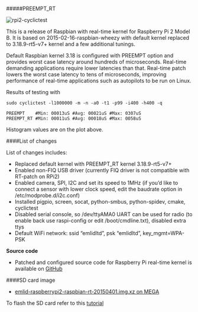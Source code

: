 #####PREEMPT_RT

![rpi2-cyclictest](Downloads/img/rpi2-cyclictest-plot.png)

This is a release of Raspbian with real-time kernel for Raspberry Pi 2 Model B. 
It is based on 2015-02-16-raspbian-wheezy with default kernel replaced to 3.18.9-rt5-v7+ kernel and a few additional tunings.

Default Raspbian kernel 3.18 is configured with PREEMPT option and provides worst case latency around hundreds of microseconds. Real-time demanding applications require lower latencies than that. Real-time patch lowers the worst case latency to tens of microseconds, improving performance of real-time applications such as autopilots to be run on Linux.

Results of testing with 

```
sudo cyclictest -l1000000 -m -n -a0 -t1 -p99 -i400 -h400 -q
```

```
PREEMPT    #Min: 00013uS #Avg: 00021uS #Max: 0307uS
PREEMPT_RT #Min: 00011uS #Avg: 00018uS #Max: 0058uS
```

Histogram values are on the plot above.

####List of changes

List of changes includes:

* Replaced default kernel with PREEMPT_RT kernel 3.18.9-rt5-v7+
* Enabled non-FIQ USB driver (currently FIQ driver is not compatible with RT-patch on RPi2)
* Enabled camera, SPI, I2C and set its speed to 1MHz (if you’d like to connect a sensor with lower clock speed, edit the baudrate option in /etc/modprobe.d/i2c.conf)
* Installed pigpio, screen, socat, python-smbus, python-spidev, cmake, cyclictest
* Disabled serial console, so /dev/ttyAMA0 UART can be used for radio (to enable back use raspi-config or edit /boot/cmdline.txt), disabled extra ttys
* Default WiFi network: ssid “emlidltd”, psk “emlidltd”, key_mgmt=WPA-PSK

**Source code**

* Patched and configured source code for Raspberry Pi real-time kernel is available on [GitHub](https://github.com/emlid/linux-rt-rpi)

####SD card image

* [emlid-raspberrypi2-raspbian-rt-20150401.img.xz on MEGA](https://mega.co.nz/#!0VZFzbwC!6tTzWFKl8jdR4Q52A9A03wYyAPghIDKtxGpavNMBKn4)

To flash the SD card refer to this [tutorial](http://elinux.org/RPi_Easy_SD_Card_Setup#Flashing_the_SD_Card_using_Windows)
